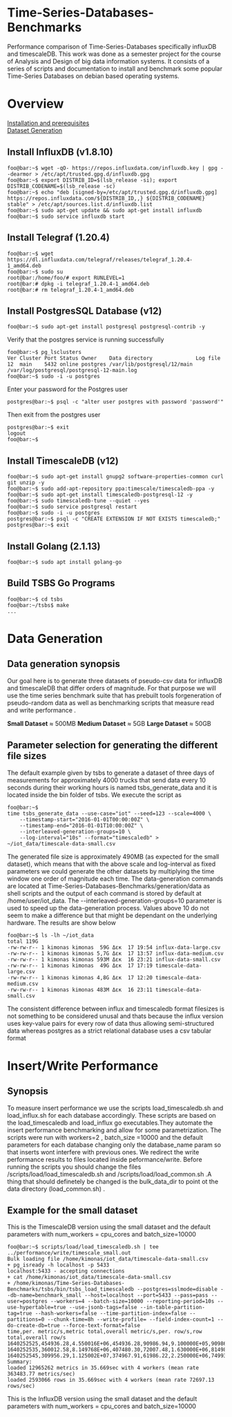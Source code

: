 # Time-Series-Databases-Benchmarks

Performance comparison of Time-Series-Databases specifically influxDB and timescaleDB.
This work was done as a semester project for the course of Analysis and Design of big
data information systems. It consists of a series of scripts and documentation to install
and benchmark some popular Time-Series Databases on debian based operating systems.

# Overview
[Installation and prerequisites](#install-telegraf-(1.20.4))
<br>
[Dataset Generation](#data-generation)



## Install InfluxDB (v1.8.10)
```console
foo@bar:~$ wget -qO- https://repos.influxdata.com/influxdb.key | gpg --dearmor > /etc/apt/trusted.gpg.d/influxdb.gpg
foo@bar:~$ export DISTRIB_ID=$(lsb_release -si); export DISTRIB_CODENAME=$(lsb_release -sc)
foo@bar:~$ echo "deb [signed-by=/etc/apt/trusted.gpg.d/influxdb.gpg] https://repos.influxdata.com/${DISTRIB_ID,,} ${DISTRIB_CODENAME} stable" > /etc/apt/sources.list.d/influxdb.list
foo@bar:~$ sudo apt-get update && sudo apt-get install influxdb
foo@bar:~$ sudo service influxdb start

```

## Install Telegraf (1.20.4)
```console
foo@bar:~$ wget https://dl.influxdata.com/telegraf/releases/telegraf_1.20.4-1_amd64.deb
foo@bar:~$ sudo su
root@bar:/home/foo/# export RUNLEVEL=1
root@bar:# dpkg -i telegraf_1.20.4-1_amd64.deb
root@bar:# rm telegraf_1.20.4-1_amd64.deb
```

## Install PostgresSQL Database (v12)
```console
foo@bar:~$ sudo apt-get install postgresql postgresql-contrib -y
```
Verify that the postgres service is running successfully
```console 
foo@bar:~$ pg_lsclusters
Ver Cluster Port Status Owner    Data directory              Log file
12  main    5432 online postgres /var/lib/postgresql/12/main /var/log/postgresql/postgresql-12-main.log
foo@bar:~$ sudo -i -u postgres
```
Enter your password for the Postgres user 
```console 
postgres@bar:~$ psql -c "alter user postgres with password 'password'"
```
Then exit from the postgres user
```console 
postgres@bar:~$ exit
logout
foo@bar:~$ 
```

## Install TimescaleDB (v12)
```console 
foo@bar:~$ sudo apt-get install gnupg2 software-properties-common curl git unzip -y
foo@bar:~$ sudo add-apt-repository ppa:timescale/timescaledb-ppa -y
foo@bar:~$ sudo apt-get install timescaledb-postgresql-12 -y
foo@bar:~$ sudo timescaledb-tune --quiet --yes
foo@bar:~$ sudo service postgresql restart
foo@bar:~$ sudo -i -u postgres
postgres@bar:~$ psql -c "CREATE EXTENSION IF NOT EXISTS timescaledb;"
postgres@bar:~$ exit
```



## Install Golang (2.1.13)
```console 
foo@bar:~$ sudo apt install golang-go
```

## Build TSBS Go Programs

```console 
foo@bar:~$ cd tsbs
foo@bar:~/tsbs$ make
...

```
# Data Generation


## Data generation synopsis
Our goal here is to generate three datasets of pseudo-csv data for influxDB and timescaleDB that differ orders of magnitude. For that purpose we will use the time series benchmark suite that has prebuilt tools forgeneration of pseudo-random data as well as benchmarking scripts that measure read and write performance .

<b>Small Dataset</b> ≈ 500MB
<b>Medium Dataset</b> ≈ 5GB
<b>Large Dataset</b> ≈ 50GB


## Parameter selection for generating the different file sizes

The default example given by tsbs to generate a dataset of three days of measurements for 
approximately 4000 trucks that send data every 10 seconds during their working hours is
named tsbs_generate_data and it is located inside the bin folder of tsbs. We execute the
script as
```console 
foo@bar:~$
time tsbs_generate_data --use-case="iot" --seed=123 --scale=4000 \
    --timestamp-start="2016-01-01T00:00:00Z" \
    --timestamp-end="2016-01-01T10:00:00Z" \
    --interleaved-generation-groups=10 \
    --log-interval="10s" --format="timescaledb" > ~/iot_data/timescale-data-small.csv
```
The generated file size is approximately 490ΜΒ (as expected for the small dataset), which means that with the above scale and log-interval as fixed parameters we could generate the other datasets by multiplying the time window one order of magnitude each time. The data-generation commands are located at Time-Series-Databases-Benchmarks/generation/data as shell scripts and the output of each command is stored by default at /home/user/iot_data. The --interleaved-generation-groups=10 parameter is used to speed up the data-generation process. Values above 10 do not seem to make a difference but that might be dependant on the underlying hardware. The results are show below
```console 
foo@bar:~$ ls -lh ~/iot_data
total 119G
-rw-rw-r-- 1 kimonas kimonas  59G Δεκ  17 19:54 influx-data-large.csv
-rw-rw-r-- 1 kimonas kimonas 5,7G Δεκ  17 13:57 influx-data-medium.csv
-rw-rw-r-- 1 kimonas kimonas 593M Δεκ  16 23:21 influx-data-small.csv
-rw-rw-r-- 1 kimonas kimonas  49G Δεκ  17 17:19 timescale-data-large.csv
-rw-rw-r-- 1 kimonas kimonas 4,8G Δεκ  17 12:20 timescale-data-medium.csv
-rw-rw-r-- 1 kimonas kimonas 483M Δεκ  16 23:11 timescale-data-small.csv
```
The consistent difference between influx and timescaledb format filesizes is not something to be considered unusal and thats because the influx version uses key-value pairs for every row of data thus allowing semi-structured data whereas postgres as a strict relational database uses a csv tabular format

# Insert/Write Performance

## Synopsis

To measure insert performance we use the scripts load_timescaledb.sh and load_influx.sh for each database accordingly. These scripts are based on the load_timescaledb and load_influx go executables.They automate the insert performance benchmarking and allow for some parametrization. The scripts were run with workers=2 , batch_size =10000 and the default parameters for each database changing only the database_name param so that inserts wont interfere with previous ones. We redirect the write performance results to files located inside peformance/write. Before running the scripts you should change the files /scripts/load/load_timescaledb.sh and /scripts/load/load_common.sh .A thing that should definetely be changed is the bulk_data_dir to point ot the data directory (load_common.sh) .
<br>
## Example for the small dataset
This is the TimescaleDB version using the small dataset and the default parameters with  num_workers = cpu_cores and batch_size=10000

```console 
foo@bar:~$ scripts/load/load_timescaledb.sh | tee ../performance/write/timescale_small.out
Bulk loading file /home/kimonas/iot_data/timescale-data-small.csv
+ pg_isready -h localhost -p 5433
localhost:5433 - accepting connections
+ cat /home/kimonas/iot_data/timescale-data-small.csv
+ /home/kimonas/Time-Series-Databases-Benchmarks/tsbs/bin/tsbs_load_timescaledb --postgres=sslmode=disable --db-name=benchmark_small --host=localhost --port=5433 --pass=pass --user=postgres --workers=4 --batch-size=10000 --reporting-period=10s --use-hypertable=true --use-jsonb-tags=false --in-table-partition-tag=true --hash-workers=false --time-partition-index=false --partitions=0 --chunk-time=8h --write-profile= --field-index-count=1 --do-create-db=true --force-text-format=false
time,per. metric/s,metric total,overall metric/s,per. row/s,row total,overall row/s
1640252525,454936.28,4.550016E+06,454936.28,90986.94,9.100000E+05,90986.94
1640252535,360012.58,8.149768E+06,407480.30,72007.48,1.630000E+06,81498.38
1640252545,309956.29,1.125002E+07,374967.91,61986.22,2.250000E+06,74993.45
Summary:
loaded 12965262 metrics in 35.669sec with 4 workers (mean rate 363483.77 metrics/sec)
loaded 2593066 rows in 35.669sec with 4 workers (mean rate 72697.13 rows/sec)
```
This is the InfluxDB version using the small dataset and the default parameters with  num_workers = cpu_cores and batch_size=10000



